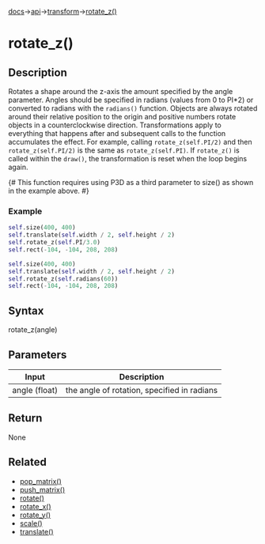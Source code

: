 [docs](/docs/)→[api](/docs/api)→[transform](/docs/api/transform/)→[rotate_z()](/docs/api/transform/rotate_z_.md)

# rotate_z()

## Description

Rotates a shape around the z-axis the amount specified by the angle parameter. Angles should be specified in radians (values from 0 to PI*2) or converted to radians with the `radians()` function. Objects are always rotated around their relative position to the origin and positive numbers rotate objects in a counterclockwise direction. Transformations apply to everything that happens after and subsequent calls to the function accumulates the effect. For example, calling `rotate_z(self.PI/2)` and then `rotate_z(self.PI/2)` is the same as `rotate_z(self.PI)`. If `rotate_z()` is called within the `draw()`, the transformation is reset when the loop begins again.

{# This function requires using P3D as a third parameter to size() as shown in the example above. #}

### Example

```py
self.size(400, 400)
self.translate(self.width / 2, self.height / 2)
self.rotate_z(self.PI/3.0)
self.rect(-104, -104, 208, 208)
```

```py
self.size(400, 400)
self.translate(self.width / 2, self.height / 2)
self.rotate_z(self.radians(60))
self.rect(-104, -104, 208, 208)
```

## Syntax

rotate_z(angle)

## Parameters

| Input | Description |
|-------|-------------|
| angle	(float) | the angle of rotation, specified in radians |

## Return

None

## Related

- [pop_matrix()](/docs/api/transform/pop_matrix_.md)
- [push_matrix()](/docs/api/transform/push_matrix_.md)
- [rotate()](/docs/api/transform/rotate_.md)
- [rotate_x()](/docs/api/transform/rotate_x_.md)
- [rotate_y()](/docs/api/transform/rotate_y_.md)
- [scale()](/docs/api/transform/scale_.md)
- [translate()](/docs/api/transform/translate_.md)
